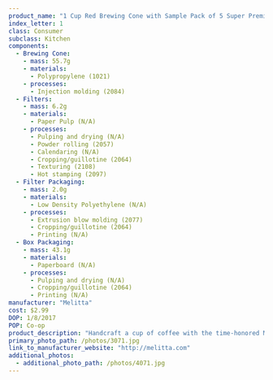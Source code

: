 ```yaml
---
product_name: "1 Cup Red Brewing Cone with Sample Pack of 5 Super Premium Natural Brown #2 Cone Coffee Filters"
index_letter: 1
class: Consumer
subclass: Kitchen
components:
  - Brewing Cone:
    - mass: 55.7g
    - materials:
      - Polypropylene (1021)
    - processes:
      - Injection molding (2084)
  - Filters:
    - mass: 6.2g
    - materials:
      - Paper Pulp (N/A)
    - processes:
      - Pulping and drying (N/A)
      - Powder rolling (2057)
      - Calendaring (N/A)
      - Cropping/guillotine (2064)
      - Texturing (2108)
      - Hot stamping (2097)
  - Filter Packaging:
    - mass: 2.0g
    - materials:
      - Low Density Polyethylene (N/A)
    - processes:
      - Extrusion blow molding (2077)
      - Cropping/guillotine (2064)
      - Printing (N/A)
  - Box Packaging:
    - mass: 43.1g
    - materials:
      - Paperboard (N/A)
    - processes:
      - Pulping and drying (N/A)
      - Cropping/guillotine (2064)
      - Printing (N/A)
manufacturer: "Melitta"
cost: $2.99
DOP: 1/8/2017
POP: Co-op
product_description: "Handcraft a cup of coffee with the time-honored Melitta pour-over method; New cone design enables you to see into the cup without lifting to avoid overfill Plastic brew cone designed to fit many size mugs; Micro fine filter enhancing perforations release coffee's full flavor, while filtering out impurities for a richer tasting cup of coffee"
primary_photo_path: /photos/3071.jpg
link_to_manufacturer_website: "http://melitta.com"
additional_photos:
  - additional_photo_path: /photos/4071.jpg
---
```

